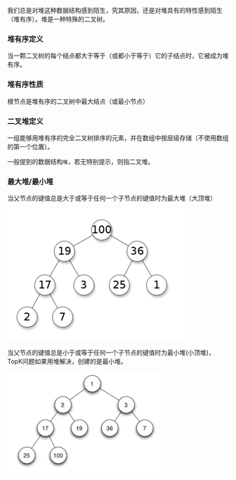 我们总是对堆这种数据结构感到陌生，究其原因，还是对堆具有的特性感到陌生（堆有序）。堆是一种特殊的二叉树。

### 堆有序定义

当一颗二叉树的每个结点都大于等于（或都小于等于）它的子结点时，它被成为堆有序。

### 堆有序性质

根节点是堆有序的二叉树中最大结点（或最小节点）

### 二叉堆定义

一组能够用堆有序的完全二叉树排序的元素，并在数组中按层级存储（不使用数组的第一个位置）。

一般提到的数据结构`堆`，若无特别提示，则指二叉堆。

### 最大堆/最小堆

当父节点的键值总是大于或等于任何一个子节点的键值时为最大堆（大顶堆）

![img](assets/%E5%A0%86/20160317150649506)

 当父节点的键值总是小于或等于任何一个子节点的键值时为最小堆(小顶堆)，TopK问题如果用堆解决，创建的是最小堆。

![img](assets/%E5%A0%86/20160317150655703-1598415688636)